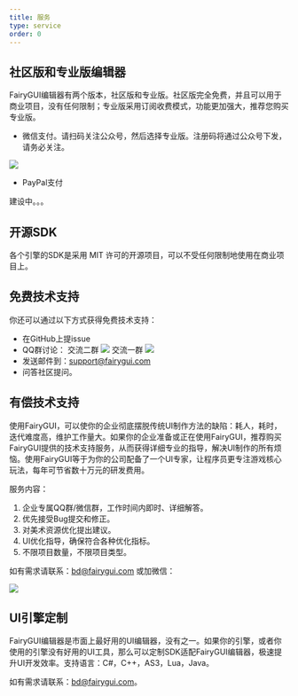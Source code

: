 ```yaml
---
title: 服务
type: service
order: 0
---
```


## 社区版和专业版编辑器

FairyGUI编辑器有两个版本，社区版和专业版。社区版完全免费，并且可以用于商业项目，没有任何限制；专业版采用订阅收费模式，功能更加强大，推荐您购买专业版。

* 微信支付。请扫码关注公众号，然后选择专业版。注册码将通过公众号下发，请务必关注。

![](http://www.fairygui.com/images/fairygui.jpg)

* PayPal支付

建设中。。。

## 开源SDK

各个引擎的SDK是采用 MIT 许可的开源项目，可以不受任何限制地使用在商业项目上。


## 免费技术支持

你还可以通过以下方式获得免费技术支持：
* 在GitHub上提issue
* QQ群讨论： 交流二群 [![](http://pub.idqqimg.com/wpa/images/group.png)](https://jq.qq.com/?_wv=1027&k=5KrTtul) 交流一群 [![](http://pub.idqqimg.com/wpa/images/group.png)](https://jq.qq.com/?_wv=1027&k=5dvgx6w)
* 发送邮件到：support@fairygui.com
* 问答社区提问。

## 有偿技术支持

使用FairyGUI，可以使你的企业彻底摆脱传统UI制作方法的缺陷：耗人，耗时，迭代难度高，维护工作量大。如果你的企业准备或正在使用FairyGUI，推荐购买FairyGUI提供的技术支持服务，从而获得详细专业的指导，解决UI制作的所有烦恼。使用FairyGUI等于为你的公司配备了一个UI专家，让程序员更专注游戏核心玩法，每年可节省数十万元的研发费用。

服务内容：
1. 企业专属QQ群/微信群，工作时间内即时、详细解答。
2. 优先接受Bug提交和修正。
3. 对美术资源优化提出建议。
4. UI优化指导，确保符合各种优化指标。
5. 不限项目数量，不限项目类型。

如有需求请联系：bd@fairygui.com 或加微信：

![](http://www.fairygui.com/images/weixin.jpg)

## UI引擎定制

FairyGUI编辑器是市面上最好用的UI编辑器，没有之一。如果你的引擎，或者你使用的引擎没有好用的UI工具，那么可以定制SDK适配FairyGUI编辑器，极速提升UI开发效率。支持语言：C#，C++，AS3，Lua，Java。

如有需求请联系：bd@fairygui.com。